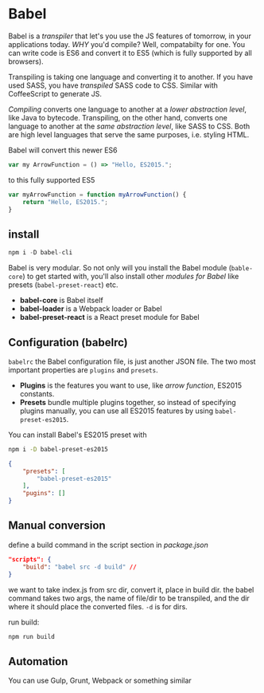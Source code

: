 # Babel

Babel is a _transpiler_ that let's you use the JS features of tomorrow, in your applications today. _WHY_ you'd compile? Well, compatabilty for one. You can write code is ES6 and convert it to ES5 (which is fully supported by all browsers).

Transpiling is taking one language and converting it to another. If you have used SASS, you have _transpiled_ SASS code to CSS. Similar with CoffeeScript to generate JS.

_Compiling_ converts one language to another at a _lower abstraction level_, like Java to bytecode. Transpiling, on the other hand, converts one language to another at the _same abstraction level_, like SASS to CSS. Both are high level languages that serve the same purposes, i.e. styling HTML.

Babel will convert this newer ES6

```javascript
var my ArrowFunction = () => "Hello, ES2015.";
```

to this fully supported ES5

```javascript
var myArrowFunction = function myArrowFunction() {
    return "Hello, ES2015.";
}
```
## install

```javascript
npm i -D babel-cli
```

Babel is very modular. So not only will you install the Babel module (`bable-core`) to get started with, you'll also install other *modules for Babel* like presets (`babel-preset-react`) etc.

- **babel-core** is Babel itself
- **babel-loader** is a Webpack loader or Babel
- **babel-preset-react** is a React preset module for Babel

## Configuration (babelrc)

`babelrc` the Babel configuration file, is just another JSON file. The two most important properties are `plugins` and `presets`.

- **Plugins** is the features you want to use, like _arrow function_, ES2015 constants.
- **Presets** bundle multiple plugins together, so instead of specifying plugins manually, you can use all ES2015 features by using `babel-preset-es2015`.

You can install Babel's ES2015 preset with 

```bash
npm i -D babel-preset-es2015
```

```json
{
    "presets": [
        "babel-preset-es2015"
    ],
    "pugins": []
}
```

## Manual conversion
define a build command in the script section in *package.json*

```json
"scripts": {
    "build": "babel src -d build" // 
}
```
we want to take index.js from src dir, convert it, place in build dir. the babel command takes two args, the name of file/dir to be transpiled, and the dir where it should place the converted files. `-d` is for dirs.

run build: 

```bash
npm run build
```

## Automation
You can use Gulp, Grunt, Webpack or something similar
